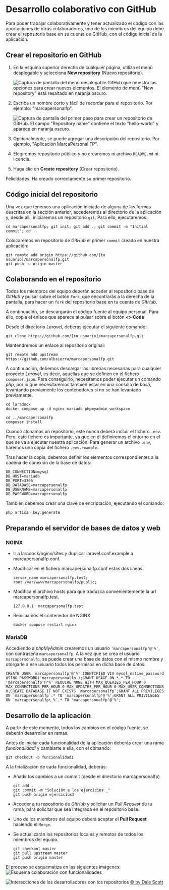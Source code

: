 # Desarrollo colaborativo con GitHub

Para poder trabajar colaborativamente y tener actualizado el código con las aportaciones de otros colaboradores, uno de los miembros del equipo debe crear el repositorio base en su cuenta de GitHub, con el código inicial de la aplicación.

## Crear el repositorio en GitHub

1. En la esquina superior derecha de cualquier página, utiliza el menú desplegable y selecciona **New repository** (Nuevo repositorio).

    ![Captura de pantalla del menú desplegable _GitHub_ que muestra las opciones para crear nuevos elementos. El elemento de menú **"New repository"** está resaltado en naranja oscuro.](https://docs.github.com/assets/cb-31554/mw-1440/images/help/repository/repo-create.webp)

2. Escriba un nombre corto y fácil de recordar para el repositorio. Por ejemplo: "marcapersonalfp".

    ![Captura de pantalla del primer paso para crear un repositorio de _GitHub_. El campo **"Repository name"** contiene el texto "hello-world" y aparece en naranja oscuro.](https://docs.github.com/assets/cb-61138/mw-1440/images/help/repository/create-repository-name.webp)

3. Opcionalmente, se puede agregar una descripción del repositorio. Por ejemplo, "Aplicación MarcaPersonal FP".

4. Elegiremos repositorio público y no crearemos ni archivo `README.md` ni licencia.

5. Haga clic en **Create repository** (Crear repositorio).

Felicidades. Ha creado correctamente su primer repositorio.

## Código inicial del repositorio

Una vez que tenemos una aplicación iniciada de alguna de las formas descritas en la sección anterior, accederemos al directorio de la aplicación y, desde allí, iniciaremos un repositorio `git`. Para ello, ejecutaremos:

```
cd marcapersonalfp; git init; git add .; git commit -m "Initial commit"; cd ..
```

Colocaremos en repositorio de _GitHub_ el primer `commit` creado en nuestra aplicación:

```
git remote add origin https://github.com/[tu usuario]/marcapersonalfp.git
git push -u origin master
```

## Colaborando en el repositorio

Todos los miembros del equipo deberán acceder al repositorio base de _GitHub_ y pulsar sobre el botón `Fork`, que encontrarás a la derecha de la pantalla, para hacer un `fork` del repositorio base en tu cuenta de _GitHub_.

A continuación, se descargarán el código fuente al equipo personal. Para ello, copia el enlace que aparece al pulsar sobre el botón **<> Code**

Desde el directorio _Laravel_, deberás ejecutar el siguiente comando:

```
git clone https://github.com/[tu usuario]/marcapersonalfp.git
```

Mantendremos un enlace al repositorio original:

```
git remote add upstream https://github.com/albsierra/marcapersonalfp.git
```

A continuación, debemos descargar las librerías necesarias para cualquier proyecto _Laravel_, es decir, aquellas que se definen en el fichero `composer.json`. Para conseguirlo, necesitamos poder ejecutar un comando _php_, por lo que necesitaremos también estar en una consola de _bash_, levantando previamente los contenedores si no se han levantado previamente.

```
cd laradock
docker compose up -d nginx mariadb phpmyadmin workspace

cd ../marcapersonalfp
composer install
```

Cuando clonamos un repositorio, este nunca deberá incluir el fichero `.env`. Pero, este fichero es importante, ya que en él definiremos el entorno en el que se va a ejecutar nuestra aplicación. Para generar un archivo `.env`, haremos una copia del fichero `.env.example`.

Tras hacer la copia, debemos definir los elementos correspondientes a la cadena de conexión de la base de datos:

```
DB_CONNECTION=mysql
DB_HOST=mariadb
DB_PORT=3306
DB_DATABASE=marcapersonalfp
DB_USERNAME=marcapersonalfp
DB_PASSWORD=marcapersonalfp
```

También debemos crear una clave de encriptación, ejecutando el comando:

```
php artisan key:generate
```

## Preparando el servidor de bases de datos y web

### NGINX

- Ir a laradock/nginx/sites y duplicar laravel.conf.example a marcapersonalfp.conf.

- Modificar en el fichero marcapersonalfp.conf estas dos líneas:

    ```
    server_name marcapersonalfp.test;
    root /var/www/marcapersonalfp/public;
    ```

- Modifica el archivo hosts para que traduzca convenientemente la url marcapersonalfp.test.

    ```
    127.0.0.1  marcapersonalfp.test
    ```

- Reiniciamos el contenedor de NGINX

    ```
    docker compose restart nginx
    ```

### MariaDB

Accediendo a _phpMyAdmin_ crearemos un usuario `'marcapersonalfp'@'%'`, con contraseña `marcapersonalfp`. A la vez que se crea el usuario `marcapersonalfp`, se puede crear una base de datos con el mismo nombre y otorgarle a ese usuario todos los permisos en dicha base de datos.

```
CREATE USER 'marcapersonalfp'@'%' IDENTIFIED VIA mysql_native_password USING PASSWORD('marcapersonalfp');GRANT USAGE ON *.* TO 'marcapersonalfp'@'%' REQUIRE NONE WITH MAX_QUERIES_PER_HOUR 0 MAX_CONNECTIONS_PER_HOUR 0 MAX_UPDATES_PER_HOUR 0 MAX_USER_CONNECTIONS 0;CREATE DATABASE IF NOT EXISTS `marcapersonalfp`;GRANT ALL PRIVILEGES ON `marcapersonalfp`.* TO 'marcapersonalfp'@'%';GRANT ALL PRIVILEGES ON `marcapersonalfp\_%`.* TO 'marcapersonalfp'@'%';
```

## Desarrollo de la aplicación

A partir de este momento, todos los cambios en el código fuente, se deberán desarrollar en ramas.

Antes de iniciar cada funcionalidad de la aplicación deberás crear una rama _funcionalidadI_ y cambiarte a ella, con el comando:

```
git checkout -b funcionalidadI
```

A la finalización de cada funcionalidad, deberás:

- Añadir los cambios a un commit (desde el directorio marcapersonalfp)
    ```
    git add .
    git commit -m "Solución a los ejercicios _"
    git push origin ejerciciosI
    ```

- Acceder a tu repositorio de _GitHub_ y solicitar un _Pull Request_ de tu rama, para solicitar que sea integrada en el repositorio base.

- Uno de los miembros del equipo deberá aceptar el **Pull Request** haciendo el `Merge`.

- Se actualizarán los repositorios locales y remotos de todos los miembros del equipo.

    ```
    git checkout master
    git pull upstream master
    git push origin master
    ```

El proceso se esquematiza en las siguientes imágenes:
![Esquema colaboración con funcionalidades](./images/esquemaSolucionEjerciciosGit.png)

![Interacciones de los desarrolladores con los repositorios](https://www.dalescott.net/wp-content/uploads/2012/09/centralized-github-4-1024x625.png)
[© by Dale Scott](https://www.dalescott.net)
